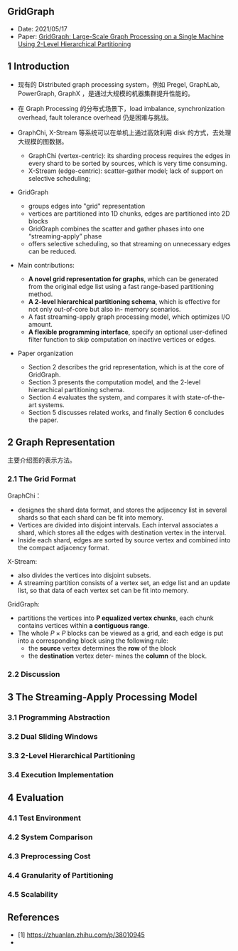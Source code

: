 ## GridGraph

- Date: 2021/05/17
- Paper: [GridGraph: Large-Scale Graph Processing on a Single Machine Using 2-Level Hierarchical Partitioning](https://www.usenix.org/conference/atc15/technical-session/presentation/zhu)



## 1 Introduction

- 现有的 Distributed graph processing system，例如 Pregel, GraphLab, PowerGraph, GraphX ，是通过大规模的机器集群提升性能的。
- 在 Graph Processing 的分布式场景下，load imbalance, synchronization overhead, fault tolerance overhead 仍是困难与挑战。
- GraphChi, X-Stream 等系统可以在单机上通过高效利用 disk 的方式，去处理大规模的图数据。
  - GraphChi (vertex-centric): its sharding process requires the edges in every shard to be sorted by sources, which is very time consuming.
  - X-Stream (edge-centric): scatter-gather model; lack of support on selective scheduling;
- GridGraph
  - groups edges into "grid" representation
  - vertices are partitioned into 1D chunks, edges are partitioned into 2D blocks
  - GridGraph combines the scatter and gather phases into one “streaming-apply” phase
  - offers selective scheduling, so that streaming on unnecessary edges can be reduced.

- Main contributions:
  - **A novel grid representation for graphs**, which can be generated from the original edge list using a fast range-based partitioning method.
  - **A 2-level hierarchical partitioning schema**, which is effective for not only out-of-core but also in- memory scenarios.
  - A fast streaming-apply graph processing model, which optimizes I/O amount.
  - **A flexible programming interface**, specify an optional user-defined filter function to skip computation on inactive vertices or edges.
- Paper organization
  - Section 2 describes the grid representation, which is at the core of GridGraph. 
  - Section 3 presents the computation model, and the 2-level hierarchical partitioning schema. 
  - Section 4 evaluates the system, and compares it with state-of-the-art systems. 
  - Section 5 discusses related works, and finally Section 6 concludes the paper.



## 2 Graph Representation

主要介绍图的表示方法。

### 2.1 The Grid Format

GraphChi：

- designes the shard data format, and stores the adjacency list in several shards so that each shard can be fit into memory.
- Vertices are divided into disjoint intervals. Each interval associates a shard, which stores all the edges with destination vertex in the interval.
- Inside each shard, edges are sorted by source vertex and combined into the compact adjacency format.

X-Stream:

- also divides the vertices into disjoint subsets.
- A streaming partition consists of a vertex set, an edge list and an update list, so that data of each vertex set can be fit into memory.

GridGraph:

- partitions the vertices into **P equalized vertex chunks**, each chunk contains vertices within **a contiguous range**.
- The whole $P \times P$ blocks can be viewed as a grid, and each edge is put into a corresponding block using the following rule:
  - the **source** vertex determines the **row** of the block
  - the **destination** vertex deter- mines the **column** of the block.





### 2.2 Discussion



## 3 The Streaming-Apply Processing Model

### 3.1 Programming Abstraction

### 3.2 Dual Sliding Windows

### 3.3 2-Level Hierarchical Partitioning

### 3.4 Execution Implementation



## 4 Evaluation

### 4.1 Test Environment

### 4.2 System Comparison

### 4.3 Preprocessing Cost

### 4.4 Granularity of Partitioning

### 4.5 Scalability





## References

- [1] https://zhuanlan.zhihu.com/p/38010945
- 